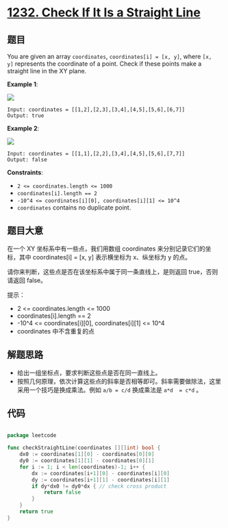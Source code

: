 # [1232. Check If It Is a Straight Line](https://leetcode.com/problems/check-if-it-is-a-straight-line/)


## 题目

You are given an array `coordinates`, `coordinates[i] = [x, y]`, where `[x, y]` represents the coordinate of a point. Check if these points make a straight line in the XY plane.

**Example 1**:

![](https://img.halfrost.com/Leetcode/leetcode_1232_1.png)

    Input: coordinates = [[1,2],[2,3],[3,4],[4,5],[5,6],[6,7]]
    Output: true

**Example 2**:


![](https://img.halfrost.com/Leetcode/leetcode_1232_2.png)

    Input: coordinates = [[1,1],[2,2],[3,4],[4,5],[5,6],[7,7]]
    Output: false

**Constraints**:

- `2 <= coordinates.length <= 1000`
- `coordinates[i].length == 2`
- `-10^4 <= coordinates[i][0], coordinates[i][1] <= 10^4`
- `coordinates` contains no duplicate point.

## 题目大意


在一个 XY 坐标系中有一些点，我们用数组 coordinates 来分别记录它们的坐标，其中 coordinates[i] = [x, y] 表示横坐标为 x、纵坐标为 y 的点。

请你来判断，这些点是否在该坐标系中属于同一条直线上，是则返回 true，否则请返回 false。

提示：

- 2 <= coordinates.length <= 1000
- coordinates[i].length == 2
- -10^4 <= coordinates[i][0], coordinates[i][1] <= 10^4
- coordinates 中不含重复的点



## 解题思路

- 给出一组坐标点，要求判断这些点是否在同一直线上。
- 按照几何原理，依次计算这些点的斜率是否相等即可。斜率需要做除法，这里采用一个技巧是换成乘法。例如 `a/b = c/d` 换成乘法是 `a*d  = c*d`  。


## 代码

```go

package leetcode

func checkStraightLine(coordinates [][]int) bool {
    dx0 := coordinates[1][0] - coordinates[0][0]
    dy0 := coordinates[1][1] - coordinates[0][1]
    for i := 1; i < len(coordinates)-1; i++ {
        dx := coordinates[i+1][0] - coordinates[i][0]
        dy := coordinates[i+1][1] - coordinates[i][1]
        if dy*dx0 != dy0*dx { // check cross product
            return false
        }
    }
    return true
}


```